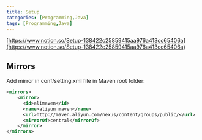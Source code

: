 ```yaml
---
title: Setup
categories: [Programming,Java]
tags: [Programming,Java]
---
```


[https://www.notion.so/Setup-138422c25859415aa976a413cc65406a](https://www.notion.so/Setup-138422c25859415aa976a413cc65406a)


## Mirrors


Add mirror in conf/setting.xml file in Maven root folder:


```xml
<mirrors>
    <mirror>
      <id>alimaven</id>
      <name>aliyun maven</name>
      <url>http://maven.aliyun.com/nexus/content/groups/public/</url>
      <mirrorOf>central</mirrorOf>        
    </mirror>
</mirrors>
```


